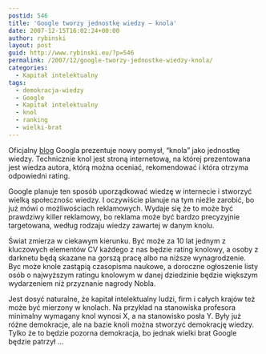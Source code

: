 ```yaml
---
postid: 546
title: 'Google tworzy jednostkę wiedzy – knola'
date: 2007-12-15T16:02:24+00:00
author: rybinski
layout: post
guid: http://www.rybinski.eu/?p=546
permalink: /2007/12/google-tworzy-jednostke-wiedzy-knola/
categories:
  - Kapitał intelektualny
tags:
  - demokracja-wiedzy
  - Google
  - Kapitał intelektualny
  - knol
  - ranking
  - wielki-brat
---
```

Oficjalny [blog](http://googleblog.blogspot.com/2007/12/encouraging-people-to-contribute.html) Googla prezentuje nowy pomysł, “knola” jako jednostkę wiedzy. Technicznie knol jest stroną internetową, na której prezentowana jest wiedza autora, którą można oceniać, rekomendować i która otrzyma odpowiedni rating.

Google planuje ten sposób uporządkować wiedzę w internecie i stworzyć wielką społecznośc wiedzy. I oczywiście planuje na tym nieźle zarobić, bo już mówi o możliwościach reklamowych. Wydaje się że to może być prawdziwy killer reklamowy, bo reklama może być bardzo precyzyjnie targetowana, według rodzaju wiedzy zawartej w danym knolu.

Świat zmierza w ciekawym kierunku. Być może za 10 lat jednym z kluczowych elementów CV każdego z nas będzie rating knolowy, a osoby z darknetu będą skazane na gorszą pracę albo na niższe wynagrodzenie.  Byc może knole zastąpią czasopisma naukowe, a doroczne ogłoszenie listy osób o najwyższym ratingu knolowym w danej dziedzinie będzie większym wydarzeniem niż przyznanie nagrody Nobla.

Jest dosyć naturalne, że kapitał intelektualny ludzi, firm i całych krajów też może być mierzony w knolach. Na przykład na stanowiska profesora minimalny wymagany knol wynosi X, a na stanowisko posła Y. Były już różne demokracje, ale na bazie knoli można stworzyć demokrację wiedzy. Tylko że to będzie pozorna demokracja, bo jednak wielki brat Google będzie patrzył …
